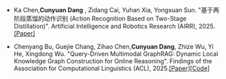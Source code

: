 - Ka Chen,<strong>Cunyuan Dang</strong> , Zidang Cai, Yuhan Xia, Yongxuan Sun. "基于两阶段蒸馏的动作识别 (Action Recognition Based on Two-Stage Distillation)". Artificial Intelligence and Robotics Research (AIRR), 2025.[[Paper]](https://www.hanspub.org/journal/paperinformation?paperid=110073)

- Chenyang Bu, Guejie Chang, Zihao Chen,<strong>Cunyuan Dang</strong>, Zhize Wu, Yi He, Xingdong Wu. "Query-Driven Multimodal GraphRAG: Dynamic Local Knowledge Graph Construction for Online Reasoning". Findings of the Association for Computational Linguistics (ACL), 2025.[[Paper]](https://openreview.net/pdf?id=oQxPvILKOy)[[Code]](https://github.com/DMiC-Lab-HFUT/Query-Driven-Multimodal-GraphRAG)

